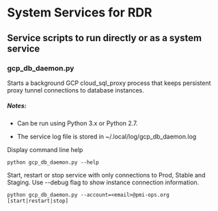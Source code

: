 # System Services for RDR 

## Service scripts to run directly or as a system service

### gcp_db_daemon.py

Starts a background GCP cloud_sql_proxy process that keeps persistent proxy tunnel connections to database instances.

##### Notes: ##### 

* Can be run using Python 3.x or Python 2.7.

* The service log file is stored in ~/.local/log/gcp_db_daemon.log

Display command line help
```
python gcp_db_daemon.py --help
```

Start, restart or stop service with only connections to Prod, Stable and Staging. Use --debug flag to show instance
connection information.
```
python gcp_db_daemon.py --account=<email>@pmi-ops.org [start|restart|stop]
```

